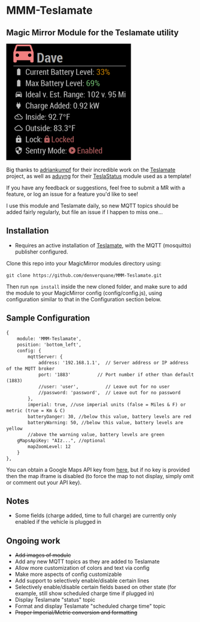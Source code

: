 # MMM-Teslamate
## Magic Mirror Module for the Teslamate utility

![Teslamate.png](doc/MMM-Teslamate.PNG)

Big thanks to [adriankumpf](https://github.com/adriankumpf) for their incredible work on the [Teslamate](https://github.com/adriankumpf/teslamate) project,
as well as [aduyng](https://github.com/aduyng) for their [TeslaStatus](https://github.com/aduyng/MMM-TeslaStatus) module used as a template!

If you have any feedback or suggestions, feel free to submit a MR with a feature, or log an issue for a feature you'd like to see!

I use this module and Teslamate daily, so new MQTT topics should be added fairly regularly, but file an issue if I happen to miss one...

## Installation

* Requires an active installation of [Teslamate](https://github.com/adriankumpf/teslamate), with the MQTT (mosquitto) publisher configured.

Clone this repo into your MagicMirror modules directory using:

```git clone https://github.com/denverquane/MMM-Teslamate.git```

Then run `npm install` inside the new cloned folder, and make sure to add the module to your MagicMirror config (config/config.js), using configuration similar to that in the Configuration section below.

## Sample Configuration

```
{
    module: 'MMM-Teslamate',
    position: 'bottom_left',
    config: {
        mqttServer: {
            address: '192.168.1.1',  // Server address or IP address of the MQTT broker
            port: '1883'          // Port number if other than default (1883)
            //user: 'user',          // Leave out for no user
            //password: 'password',  // Leave out for no password
        },
        imperial: true, //use imperial units (false = Miles & F) or metric (true = Km & C)
        batteryDanger: 30, //below this value, battery levels are red
        batteryWarning: 50, //below this value, battery levels are yellow
        //above the warning value, battery levels are green
	gMapsApiKey: "AIz...", //optional
        mapZoomLevel: 12
    }
},
```

You can obtain a Google Maps API key from [here](https://cloud.google.com/maps-platform/#get-started), but if no key is provided then the map iframe is disabled (to force the map to not display, simply omit or comment out your API key).

## Notes
* Some fields (charge added, time to full charge) are currently only enabled if the vehicle is plugged in

## Ongoing work
* ~~Add images of module~~
* Add any new MQTT topics as they are added to Teslamate
* Allow more customization of colors and text via config
* Make more aspects of config customizable
* Add support to selectively enable/disable certain lines
* Selectively enable/disable certain fields based on other state (for example, still show scheduled charge time if plugged in)
* Display Teslamate "status" topic
* Format and display Teslamate "scheduled charge time" topic
* ~~Proper Imperial/Metric conversion and formatting~~
